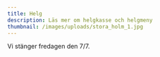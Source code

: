```yaml
---
title: Helg
description: Läs mer om helgkasse och helgmeny
thumbnail: /images/uploads/stora_holm_1.jpg
---
```

Vi stänger fredagen den 7/7.